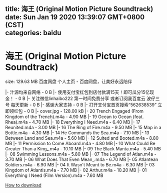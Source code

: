 
title: 海王 (Original Motion Picture Soundtrack)
date: Sun Jan 19 2020 13:39:07 GMT+0800 (CST)    
categories: baidu
---

# 海王 (Original Motion Picture Soundtrack)
size: 129.63 MB
 百度网盘 个人主页 - 百度网盘，让美好永远陪伴
 
|- 汁源均来自网络 - 0 B
|- 使用支付宝红包到店付款满15天！即可瓜分15亿现金！ - 0 B
|- 关注微信linhaibo222 第一时间免费分享 或者订阅我百度云 波仔三号  每天更新 - 0 B
|- 感谢大家支持 - 0 B
|- 打开支付宝首页搜索“562638539” 立即领红包 - 0 B
|- cover.jpg - 128.00 kB
|- 20 Trench Engaged (From Kingdom of the Trench).m4a - 4.90 MB
|- 19 Ocean to Ocean (feat. Rhea).m4a - 4.70 MB
|- 18 Everything I Need.m4a - 6.40 MB
|- 17 Reunited.m4a - 3.00 MB
|- 16 The Ring of Fire.m4a - 9.50 MB
|- 15 Map in a Bottle.m4a - 4.30 MB
|- 14 He Commands the Sea.m4a - 7.10 MB
|- 13 Between Land and Sea.m4a - 5.60 MB
|- 12 Suited and Booted.m4a - 8.80 MB
|- 11 Permission to Come Aboard.m4a - 4.80 MB
|- 10 What Could Be Greater Than a King_.m4a - 10.10 MB
|- 09 The Black Manta.m4a - 5.40 MB
|- 08 Swimming Lessons.m4a - 5.80 MB
|- 07 The Legend of Atlan.m4a - 3.70 MB
|- 06 What Does That Even Mean_.m4a - 6.70 MB
|- 05 Atlantean Soldiers.m4a - 6.90 MB
|- 04 It Wasn't Meant to Be.m4a - 6.30 MB
|- 03 Kingdom of Atlantis.m4a - 7.70 MB
|- 02 Arthur.m4a - 10.20 MB
|- 01 Everything I Need (Film Version).m4a - 7.60 MB

[How to download](https://bpcam.bemobtrk.com/go/2ceec3aa-1ca2-46d6-b9ff-aaa5c184517c?jno=4326)